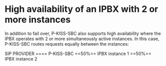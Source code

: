 # High availability of an IPBX with 2 or more instances

In addition to fail over, P-KISS-SBC also supports high availability where the IPBX operates with 2 or more simultaneously active instances. In this case, P-KISS-SBC routes requests equally between the instances: 

SIP PROVIDER ==== P-KISS-SBC ==50%== IPBX instance 1
                             ==50%== IPBX instance 2

